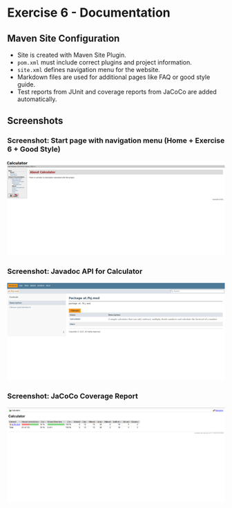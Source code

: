 # Exercise 6 - Documentation

## Maven Site Configuration

- Site is created with Maven Site Plugin.
- `pom.xml` must include correct plugins and project information.
- `site.xml` defines navigation menu for the website.
- Markdown files are used for additional pages like FAQ or good style guide.
- Test reports from JUnit and coverage reports from JaCoCo are added automatically.

## Screenshots

### Screenshot: Start page with navigation menu (Home + Exercise 6 + Good Style)
![Start page](resources/images/ex6_1.png)

### Screenshot: Javadoc API for Calculator
![Javadoc API](resources/images/ex6_2.png)

### Screenshot: JaCoCo Coverage Report
![JaCoCo Report](resources/images/ex6_3.png)
